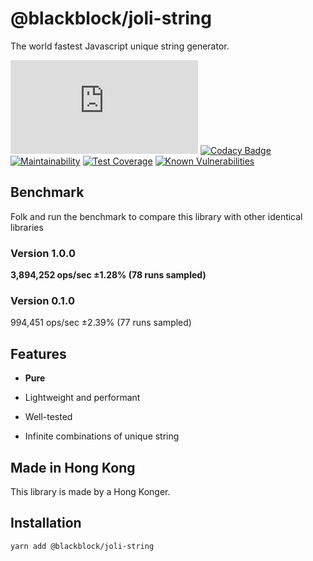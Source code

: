 # @blackblock/joli-string

The world fastest Javascript unique string generator.

![ Gzip Badge](https://img.badgesize.io/winston0410/blackblock-joli/master/src/index.js?compression=gzip&label=gzipped) [![Codacy Badge](https://app.codacy.com/project/badge/Grade/ea592083b93a409f8c3df47966a9b167)](https://www.codacy.com/gh/winston0410/blackblock-joli/dashboard?utm_source=github.com&utm_medium=referral&utm_content=winston0410/blackblock-joli&utm_campaign=Badge_Grade) [![Maintainability](https://api.codeclimate.com/v1/badges/42e433c45488e9e9b818/maintainability)](https://codeclimate.com/github/winston0410/blackblock-joli/maintainability) [![Test Coverage](https://api.codeclimate.com/v1/badges/42e433c45488e9e9b818/test_coverage)](https://codeclimate.com/github/winston0410/blackblock-joli/test_coverage) [![Known Vulnerabilities](https://snyk.io/test/github/winston0410/blackblock-joli/badge.svg?targetFile=package.json)](https://snyk.io/test/github/winston0410/blackblock-joli?targetFile=package.json)

## Benchmark

Folk and run the benchmark to compare this library with other identical libraries

### Version 1.0.0

**3,894,252 ops/sec ±1.28% (78 runs sampled)**

### Version 0.1.0

994,451 ops/sec ±2.39% (77 runs sampled)

## Features

- **Pure**

- Lightweight and performant

- Well-tested

- Infinite combinations of unique string

## Made in Hong Kong

This library is made by a Hong Konger.

## Installation

```
yarn add @blackblock/joli-string
```
